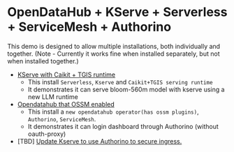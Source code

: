 # OpenDataHub + KServe + Serverless + ServiceMesh + Authorino

This demo is designed to allow multiple installations, both individually and together.
(Note - Currently it works fine when installed separately, but not when installed together.)

- [KServe with Caikit + TGIS runtime](./Kserve.md)
  - This install `Serverless`, `Kserve` and `Caikit+TGIS serving runtime`
  - It demonstrates it can serve bloom-560m model with kserve using a new LLM runtime
- [Opendatahub that OSSM enabled ](./OSSM-enabled.md)
  - This install a `new opendatahub operator(has ossm plugins)`, `Authorino`, `ServiceMesh`.
  - It demonstrates it can login dashboard through Authorino (without oauth-proxy)
- [TBD] [Update Kserve to use Authorino to secure ingress.](./KServe_Authorino.md)
